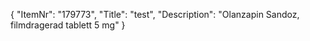 {
  "ItemNr": "179773",
  "Title": "test",
  "Description": "Olanzapin Sandoz, filmdragerad tablett 5 mg"
}